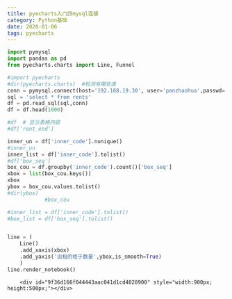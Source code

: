 ```yaml
---
title: pyecharts入门四mysql连接
category: Python基础
date: 2020-01-06
tags: pyecharts
---
```


```python
import pymysql
import pandas as pd
from pyecharts.charts import Line, Funnel
```


```python
#import pyecharts
#dir(pyecharts.charts)  #检测有哪些类
conn = pymysql.connect(host='192.168.19.30', user='panzhaohua',passwd='******',db='dw')
sql = 'select * from rents'
df = pd.read_sql(sql,conn)
df = df.head(1000)
```


```python
#df  # 显示表格内容
#df['rent_end']
```


```python
inner_un = df['inner_code'].nunique()
#inner_un
inner_list = df['inner_code'].tolist()
#df['box_seq']
box_cou = df.groupby('inner_code').count()['box_seq']
xbox = list(box_cou.keys())
xbox
ybox = box_cou.values.tolist()
#dir(ybox)
            #box_cou
```


```python
#inner_list = df['inner_code'].tolist()
#box_list = df['box_seq'].tolist()


line = (
    Line()
    .add_xaxis(xbox)
    .add_yaxis('出租的柜子数量',ybox,is_smooth=True)
    )
line.render_notebook()
```





<script>
    require.config({
        paths: {
            'echarts':'https://assets.pyecharts.org/assets/echarts.min.js'
        }
    });
</script>

        <div id="9f36d166f044443aac041d1cd4028900" style="width:900px; height:500px;"></div>

<script>
        require(['echarts'], function(echarts) {
                var chart_9f36d166f044443aac041d1cd4028900 = echarts.init(
                    document.getElementById('9f36d166f044443aac041d1cd4028900'), 'white', {renderer: 'canvas'});
                var option_9f36d166f044443aac041d1cd4028900 = {
    "animation": true,
    "animationThreshold": 2000,
    "animationDuration": 1000,
    "animationEasing": "cubicOut",
    "animationDelay": 0,
    "animationDurationUpdate": 300,
    "animationEasingUpdate": "cubicOut",
    "animationDelayUpdate": 0,
    "color": [
        "#c23531",
        "#2f4554",
        "#61a0a8",
        "#d48265",
        "#749f83",
        "#ca8622",
        "#bda29a",
        "#6e7074",
        "#546570",
        "#c4ccd3",
        "#f05b72",
        "#ef5b9c",
        "#f47920",
        "#905a3d",
        "#fab27b",
        "#2a5caa",
        "#444693",
        "#726930",
        "#b2d235",
        "#6d8346",
        "#ac6767",
        "#1d953f",
        "#6950a1",
        "#918597"
    ],
    "series": [
        {
            "type": "line",
            "name": "\u51fa\u79df\u7684\u67dc\u5b50\u6570\u91cf",
            "connectNulls": false,
            "symbolSize": 4,
            "showSymbol": true,
            "smooth": true,
            "step": false,
            "data": [
                [
                    "0001359",
                    180
                ],
                [
                    "0001375",
                    108
                ],
                [
                    "0001421",
                    36
                ],
                [
                    "0021275",
                    108
                ],
                [
                    "0021383",
                    36
                ],
                [
                    "0021391",
                    108
                ],
                [
                    "0021431",
                    31
                ],
                [
                    "0081201",
                    40
                ],
                [
                    "621105",
                    324
                ],
                [
                    "9990001",
                    29
                ]
            ],
            "hoverAnimation": true,
            "label": {
                "show": true,
                "position": "top",
                "margin": 8
            },
            "lineStyle": {
                "width": 1,
                "opacity": 1,
                "curveness": 0,
                "type": "solid"
            },
            "areaStyle": {
                "opacity": 0
            }
        }
    ],
    "legend": [
        {
            "data": [
                "\u51fa\u79df\u7684\u67dc\u5b50\u6570\u91cf"
            ],
            "selected": {
                "\u51fa\u79df\u7684\u67dc\u5b50\u6570\u91cf": true
            }
        }
    ],
    "tooltip": {
        "show": true,
        "trigger": "item",
        "triggerOn": "mousemove|click",
        "axisPointer": {
            "type": "line"
        },
        "textStyle": {
            "fontSize": 14
        },
        "borderWidth": 0
    },
    "xAxis": [
        {
            "show": true,
            "scale": false,
            "nameLocation": "end",
            "nameGap": 15,
            "gridIndex": 0,
            "inverse": false,
            "offset": 0,
            "splitNumber": 5,
            "minInterval": 0,
            "splitLine": {
                "show": false,
                "lineStyle": {
                    "width": 1,
                    "opacity": 1,
                    "curveness": 0,
                    "type": "solid"
                }
            },
            "data": [
                "0001359",
                "0001375",
                "0001421",
                "0021275",
                "0021383",
                "0021391",
                "0021431",
                "0081201",
                "621105",
                "9990001"
            ]
        }
    ],
    "yAxis": [
        {
            "show": true,
            "scale": false,
            "nameLocation": "end",
            "nameGap": 15,
            "gridIndex": 0,
            "inverse": false,
            "offset": 0,
            "splitNumber": 5,
            "minInterval": 0,
            "splitLine": {
                "show": false,
                "lineStyle": {
                    "width": 1,
                    "opacity": 1,
                    "curveness": 0,
                    "type": "solid"
                }
            }
        }
    ]
};
                chart_9f36d166f044443aac041d1cd4028900.setOption(option_9f36d166f044443aac041d1cd4028900);
        });
    </script>
